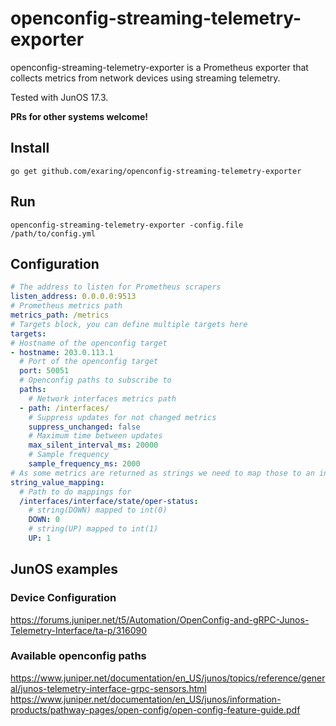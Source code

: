 # openconfig-streaming-telemetry-exporter

openconfig-streaming-telemetry-exporter is a Prometheus exporter that collects metrics from network devices using streaming telemetry.

Tested with JunOS 17.3.

**PRs for other systems welcome!**

## Install

```go get github.com/exaring/openconfig-streaming-telemetry-exporter```

## Run

```openconfig-streaming-telemetry-exporter -config.file /path/to/config.yml```

## Configuration

```yaml
# The address to listen for Prometheus scrapers
listen_address: 0.0.0.0:9513
# Prometheus metrics path
metrics_path: /metrics
# Targets block, you can define multiple targets here
targets:
# Hostname of the openconfig target
- hostname: 203.0.113.1
  # Port of the openconfig target
  port: 50051
  # Openconfig paths to subscribe to
  paths:
    # Network interfaces metrics path
  - path: /interfaces/
    # Suppress updates for not changed metrics
    suppress_unchanged: false
    # Maximum time between updates
    max_silent_interval_ms: 20000
    # Sample frequency
    sample_frequency_ms: 2000
# As some metrics are returned as strings we need to map those to an int for Prometheus
string_value_mapping:
  # Path to do mappings for
  /interfaces/interface/state/oper-status:
    # string(DOWN) mapped to int(0)
    DOWN: 0
    # string(UP) mapped to int(1)
    UP: 1
```

## JunOS examples

### Device Configuration

<https://forums.juniper.net/t5/Automation/OpenConfig-and-gRPC-Junos-Telemetry-Interface/ta-p/316090>

### Available openconfig paths

<https://www.juniper.net/documentation/en_US/junos/topics/reference/general/junos-telemetry-interface-grpc-sensors.html>  
<https://www.juniper.net/documentation/en_US/junos/information-products/pathway-pages/open-config/open-config-feature-guide.pdf>